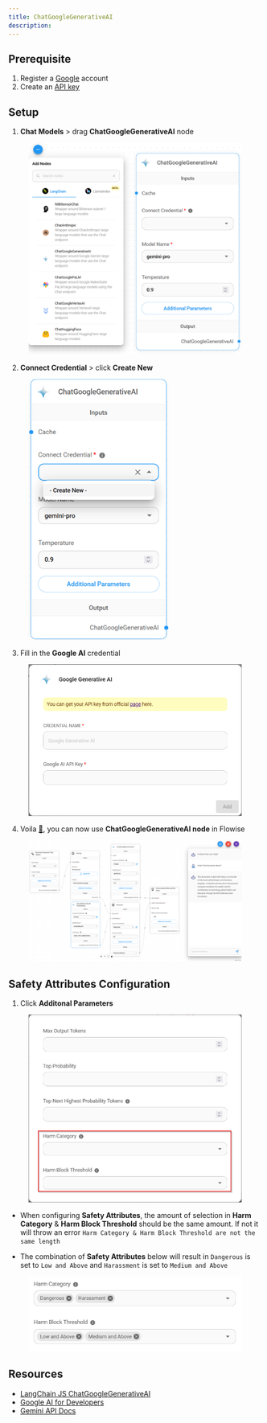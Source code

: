 ```yaml
---
title: ChatGoogleGenerativeAI
description: 
---
```


## Prerequisite

1. Register a [Google](https://accounts.google.com/InteractiveLogin) account
2. Create an [API key](https://aistudio.google.com/app/apikey)

## Setup

1. **Chat Models** > drag **ChatGoogleGenerativeAI** node

<figure><img src="/assets/google_ai/1.png" alt="" width="563"><figcaption></figcaption></figure>

2. **Connect Credential** > click **Create New**

<figure><img src="/assets/google_ai/2.png" alt="" width="278"><figcaption></figcaption></figure>

3. Fill in the **Google AI** credential

<figure><img src="/assets/google_ai/3.png" alt="" width="563"><figcaption></figcaption></figure>

4. Voila [🎉](https://emojipedia.org/party-popper/), you can now use **ChatGoogleGenerativeAI node** in Flowise

<figure><img src="/assets/google_ai/4.png" alt=""><figcaption></figcaption></figure>

## Safety Attributes Configuration

1. Click **Additonal Parameters**

<figure><img src="/assets/google_ai/5.png" alt="" width="563"><figcaption></figcaption></figure>

* When configuring **Safety Attributes**, the amount of selection in **Harm Category** & **Harm Block Threshold** should be the same amount. If not it will throw an error `Harm Category & Harm Block Threshold are not the same length`

* The combination of **Safety Attributes** below will result in `Dangerous` is set to `Low and Above` and `Harassment` is set to `Medium and Above`

<figure><img src="/assets/google_ai/6.png" alt="" width="563"><figcaption></figcaption></figure>

## Resources

* [LangChain JS ChatGoogleGenerativeAI](https://js.langchain.com/docs/integrations/chat/google_generativeai)
* [Google AI for Developers](https://ai.google.dev/)
* [Gemini API Docs](https://ai.google.dev/docs)